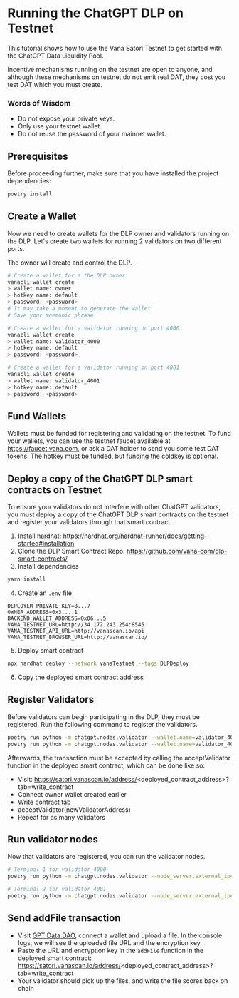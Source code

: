 # Running the ChatGPT DLP on Testnet

This tutorial shows how to use the Vana Satori Testnet to get started with the ChatGPT Data Liquidity Pool.

Incentive mechanisms running on the testnet are open to anyone, and although these mechanisms on testnet do not emit
real DAT, they cost you test DAT which you must create.

### Words of Wisdom

- Do not expose your private keys.
- Only use your testnet wallet.
- Do not reuse the password of your mainnet wallet.

## Prerequisites

Before proceeding further, make sure that you have installed the project dependencies:

```bash
poetry install
```

## Create a Wallet

Now we need to create wallets for the DLP owner and validators running on the DLP. Let's create two wallets for running 2 validators on two
different ports.

The owner will create and control the DLP.

```bash
# Create a wallet for a the DLP owner
vanacli wallet create
> wallet name: owner
> hotkey name: default
> password: <password>
# It may take a moment to generate the wallet
# Save your mnemonic phrase

# Create a wallet for a validator running on port 4000
vanacli wallet create
> wallet name: validator_4000
> hotkey name: default
> password: <password>

# Create a wallet for a validator running on port 4001
vanacli wallet create
> wallet name: validator_4001
> hotkey name: default
> password: <password>
```

## Fund Wallets

Wallets must be funded for registering and validating on the testnet. To fund your wallets, you can use the testnet
faucet available at https://faucet.vana.com, or ask a DAT holder to send you some test DAT tokens. The hotkey must be
funded, but funding the coldkey is optional.

## Deploy a copy of the ChatGPT DLP smart contracts on Testnet

To ensure your validators do not interfere with other ChatGPT validators, you must deploy a copy of the ChatGPT DLP
smart contracts on the testnet and register your validators through that smart contract.

1. Install hardhat: https://hardhat.org/hardhat-runner/docs/getting-started#installation
2. Clone the DLP Smart Contract Repo: https://github.com/vana-com/dlp-smart-contracts/
3. Install dependencies

```bash
yarn install
```

4. Create an `.env` file
```.env
DEPLOYER_PRIVATE_KEY=8...7
OWNER_ADDRESS=0x3....1
BACKEND_WALLET_ADDRESS=0x06...5
VANA_TESTNET_URL=http://34.172.243.254:8545
VANA_TESTNET_API_URL=http://vanascan.io/api
VANA_TESTNET_BROWSER_URL=http://vanascan.io/
```
5. Deploy smart contract

```bash
npx hardhat deploy --network vanaTestnet --tags DLPDeploy
```

6. Copy the deployed smart contract address

## Register Validators

Before validators can begin participating in the DLP, they must be registered. Run the following command to register the
validators.

```bash
poetry run python -m chatgpt.nodes.validator --wallet.name=validator_4000 --dlp.register 0.001
poetry run python -m chatgpt.nodes.validator --wallet.name=validator_4001 --dlp.register 0.001
```

Afterwards, the transaction must be accepted by calling the acceptValidator function in the deployed smart contract, which can be done like so:

- Visit: https://satori.vanascan.io/address/<deployed_contract_address>?tab=write_contract
- Connect owner wallet created earlier
- Write contract tab
- acceptValidator(newValidatorAddress)
- Repeat for as many validators

## Run validator nodes
Now that validators are registered, you can run the validator nodes.

```bash
# Terminal 1 for validator_4000
poetry run python -m chatgpt.nodes.validator --node_server.external_ip=127.0.0.1 --node_server.port=4000 --wallet.name=validator_4000

# Terminal 2 for validator_4001
poetry run python -m chatgpt.nodes.validator --node_server.external_ip=127.0.0.1 --node_server.port=4001 --wallet.name=validator_4001
```

## Send addFile transaction
- Visit [GPT Data DAO](https://www.gptdatadao.org/claim/upload), connect a wallet and upload a file. In the console logs, we will see the uploaded file URL and the encryption key. 
- Paste the URL and encryption key in the `addFile` function in the deployed smart contract: https://satori.vanascan.io/address/<deployed_contract_address>?tab=write_contract
- Your validator should pick up the files, and write the file scores back on chain
